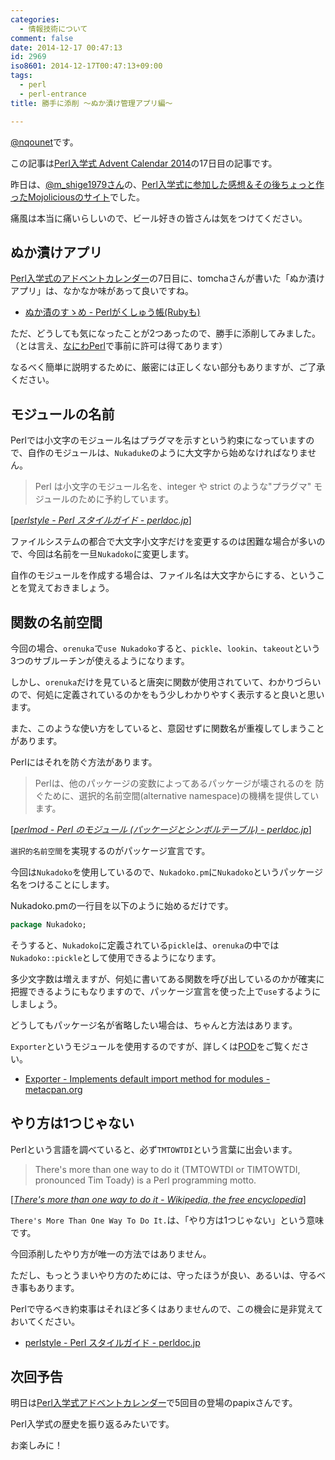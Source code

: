 ```yaml
---
categories:
  - 情報技術について
comment: false
date: 2014-12-17 00:47:13
id: 2969
iso8601: 2014-12-17T00:47:13+09:00
tags:
  - perl
  - perl-entrance
title: 勝手に添削 〜ぬか漬け管理アプリ編〜

---
```


<p><a href="https://twitter.com/nqounet">@nqounet</a>です。</p>

<p>この記事は<a href="https://qiita.com/advent-calendar/2014/perl-entrance">Perl入学式 Advent Calendar 2014</a>の17日目の記事です。</p>

<p>昨日は、<a href="https://twitter.com/m_shige1979">@m_shige1979さん</a>の、<a href="http://m-shige1979.hatenablog.com/entry/2014/12/16/080000">Perl入学式に参加した感想＆その後ちょっと作ったMojoliciousのサイト</a>でした。</p>

<p>痛風は本当に痛いらしいので、ビール好きの皆さんは気をつけてください。</p>



<h2>ぬか漬けアプリ</h2>

<p><a href="https://qiita.com/advent-calendar/2014/perl-entrance">Perl入学式のアドベントカレンダー</a>の7日目に、tomchaさんが書いた「ぬか漬けアプリ」は、なかなか味があって良いですね。</p>

<ul>
<li><a href="http://tomcha.hatenablog.jp/entry/2014/12/07/002037">ぬか漬のすゝめ - Perlがくしゅう帳(Rubyも)</a></li>
</ul>

<p>ただ、どうしても気になったことが2つあったので、勝手に添削してみました。（とは言え、<a href="http://naniwaperl.doorkeeper.jp/">なにわPerl</a>で事前に許可は得てあります）</p>

<p>なるべく簡単に説明するために、厳密には正しくない部分もありますが、ご了承ください。</p>

<h2>モジュールの名前</h2>

<p>Perlでは小文字のモジュール名はプラグマを示すという約束になっていますので、自作のモジュールは、<code>Nukaduke</code>のように大文字から始めなければなりません。</p>

<blockquote cite="http://perldoc.jp/docs/perl/5.20.1/perlstyle.pod" title="perlstyle - Perl スタイルガイド - perldoc.jp" class="blockquote"><p>Perl は小文字のモジュール名を、integer や strict のような"プラグマ" モジュールのために予約しています。</p></blockquote>

<div class="cite">[<cite><a href="http://perldoc.jp/docs/perl/5.20.1/perlstyle.pod">perlstyle - Perl スタイルガイド - perldoc.jp</a></cite>]</div>

<p>ファイルシステムの都合で大文字小文字だけを変更するのは困難な場合が多いので、今回は名前を一旦<code>Nukadoko</code>に変更します。</p>

<p>自作のモジュールを作成する場合は、ファイル名は大文字からにする、ということを覚えておきましょう。</p>

<h2>関数の名前空間</h2>

<p>今回の場合、<code>orenuka</code>で<code>use Nukadoko</code>すると、<code>pickle</code>、<code>lookin</code>、<code>takeout</code>という3つのサブルーチンが使えるようになります。</p>

<p>しかし、<code>orenuka</code>だけを見ていると唐突に関数が使用されていて、わかりづらいので、何処に定義されているのかをもう少しわかりやすく表示すると良いと思います。</p>

<p>また、このような使い方をしていると、意図せずに関数名が重複してしまうことがあります。</p>

<p>Perlにはそれを防ぐ方法があります。</p>

<blockquote cite="http://perldoc.jp/docs/perl/5.20.1/perlmod.pod" title="perlmod - Perl のモジュール (パッケージとシンボルテーブル) - perldoc.jp" class="blockquote"><p>Perlは、他のパッケージの変数によってあるパッケージが壊されるのを 防ぐために、選択的名前空間(alternative namespace)の機構を提供しています。</p></blockquote>

<div class="cite">[<cite><a href="http://perldoc.jp/docs/perl/5.20.1/perlmod.pod">perlmod - Perl のモジュール (パッケージとシンボルテーブル) - perldoc.jp</a></cite>]</div>

<p><code>選択的名前空間</code>を実現するのがパッケージ宣言です。</p>

<p>今回は<code>Nukadoko</code>を使用しているので、<code>Nukadoko.pm</code>に<code>Nukadoko</code>というパッケージ名をつけることにします。</p>

<p>Nukadoko.pmの一行目を以下のように始めるだけです。</p>

```perl
package Nukadoko;
```

<p>そうすると、<code>Nukadoko</code>に定義されている<code>pickle</code>は、<code>orenuka</code>の中では<code>Nukadoko::pickle</code>として使用できるようになります。</p>

<p>多少文字数は増えますが、何処に書いてある関数を呼び出しているのかが確実に把握できるようにもなりますので、パッケージ宣言を使った上で<code>use</code>するようにしましょう。</p>

<p>どうしてもパッケージ名が省略したい場合は、ちゃんと方法はあります。</p>

<p><code>Exporter</code>というモジュールを使用するのですが、詳しくは<a href="https://metacpan.org/pod/Exporter">POD</a>をご覧ください。</p>

<ul>
<li><a href="https://metacpan.org/pod/Exporter">Exporter - Implements default import method for modules - metacpan.org</a></li>
</ul>

<h2>やり方は1つじゃない</h2>

<p>Perlという言語を調べていると、必ず<code>TMTOWTDI</code>という言葉に出会います。</p>

<blockquote cite="http://en.wikipedia.org/wiki/There's_more_than_one_way_to_do_it" title="There's more than one way to do it - Wikipedia, the free encyclopedia" class="blockquote"><p>There&apos;s more than one way to do it (TMTOWTDI or TIMTOWTDI, pronounced Tim Toady) is a Perl programming motto.</p></blockquote>

<div class="cite">[<cite><a href="http://en.wikipedia.org/wiki/There's_more_than_one_way_to_do_it">There's more than one way to do it - Wikipedia, the free encyclopedia</a></cite>]</div>

<p><code>There's More Than One Way To Do It.</code>は、「やり方は1つじゃない」という意味です。</p>

<p>今回添削したやり方が唯一の方法ではありません。</p>

<p>ただし、もっとうまいやり方のためには、守ったほうが良い、あるいは、守るべき事もあります。</p>

<p>Perlで守るべき約束事はそれほど多くはありませんので、この機会に是非覚えておいてください。</p>

<ul>
<li><a href="http://perldoc.jp/docs/perl/5.20.1/perlstyle.pod">perlstyle - Perl スタイルガイド - perldoc.jp</a></li>
</ul>

<h2>次回予告</h2>

<p>明日は<a href="https://qiita.com/advent-calendar/2014/perl-entrance">Perl入学式アドベントカレンダー</a>で5回目の登場のpapixさんです。</p>

<p>Perl入学式の歴史を振り返るみたいです。</p>

<p>お楽しみに！</p>
    	